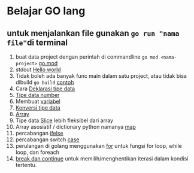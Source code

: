# Belajar GO lang

## untuk menjalankan file gunakan ```go run "nama file"```di terminal

1. buat data project dengan perintah di commandline ```go mod <nama-project>```  [go.mod](go.mod)
3. stdout [Hello world](helloworld.go)
4. Tidak boleh ada banyak func main dalam satu project, atau tidak bisa dibuild ```go build``` [contoh](sample.go)
5. Cara [Deklarasi tipe data](typeDeclaration.go)
6. [Tipe data number](number.go)
7. Membuat [variabel](variable.go)
8. [Konversi tipe data](datatypeconversion.go)
9. [Array](arya.go)
10. Tipe data [Slice](sliceAlterArya.go) lebih fleksibel dari array
11. Array asosiatif / dictionary python namanya [map](map.go)
12. percabangan [ifelse](ifelse.go)
13. percabangan switch [case](switch.go)
14. perulangan di golang menggunakan [for](for.go) untuk fungsi for loop, while loop, dan foreach
15. [break dan continue](breakAndContinue.go) untuk memilih/menghentikan iterasi dalam kondisi tertentu.
